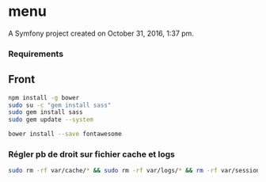 menu
====

A Symfony project created on October 31, 2016, 1:37 pm.

### Requirements

Front
----
```bash
npm install -g bower
sudo su -c "gem install sass"
sudo gem install sass
sudo gem update --system

bower install --save fontawesome
```

### Régler pb de droit sur fichier cache et logs
```bash
sudo rm -rf var/cache/* && sudo rm -rf var/logs/* && rm -rf var/sessions/* && HTTPDUSER=`ps aux | grep -E '[a]pache| && [h]ttpd|[_]www|[w]ww-data|[n]ginx' | grep -v root | head -1 | cut -d\  -f1` && sudo setfacl -R -m u:"$HTTPDUSER":rwX -m u:`whoami`:rwX var/cache var/logs var/sessions && sudo setfacl -dR -m u:"$HTTPDUSER":rwX -m u:`whoami`:rwX var/cache var/logs var/sessions
```
